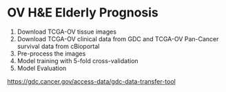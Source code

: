 # OV H&E Elderly Prognosis

1. Download TCGA-OV tissue images
2. Download TCGA-OV clinical data from GDC and TCGA-OV Pan-Cancer survival data from cBioportal
3. Pre-process the images
4. Model training with 5-fold cross-validation
5. Model Evaluation

https://gdc.cancer.gov/access-data/gdc-data-transfer-tool
